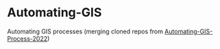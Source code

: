 # Automating-GIS
Automating GIS processes (merging cloned repos from [Automating-GIS-Process-2022](https://github.com/Automating-GIS-processes-2022))
